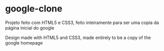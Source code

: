 # google-clone

Projeto feito com HTML5 e CSS3, feito inteiramente para ser uma copia da página inicial do google

Design made with HTML5 and CSS3, made entirely to be a copy of the google homepage

